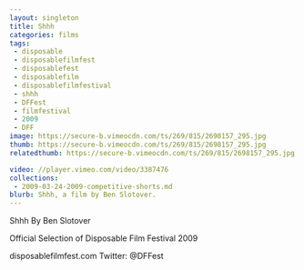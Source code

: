 ```yaml
---
layout: singleton
title: Shhh
categories: films
tags:
 - disposable
 - disposablefilmfest
 - disposablefest
 - disposablefilm
 - disposablefilmfestival
 - shhh
 - DFFest
 - filmfestival
 - 2009
 - DFF
image: https://secure-b.vimeocdn.com/ts/269/815/2698157_295.jpg
thumb: https://secure-b.vimeocdn.com/ts/269/815/2698157_295.jpg
relatedthumb: https://secure-b.vimeocdn.com/ts/269/815/2698157_295.jpg

video: //player.vimeo.com/video/3387476
collections:
 - 2009-03-24-2009-competitive-shorts.md
blurb: Shhh, a film by Ben Slotover.
---
```


Shhh
By Ben Slotover

Official Selection of Disposable Film Festival 2009

disposablefilmfest.com
Twitter: @DFFest